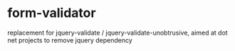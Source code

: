 # form-validator
replacement for jquery-validate / jquery-validate-unobtrusive, aimed at dot net projects to remove jquery dependency
